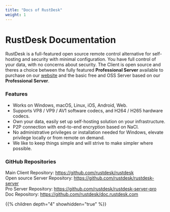 ```yaml
---
title: "Docs of RustDesk"
weight: 1
---
```


# RustDesk Documentation

RustDesk is a full-featured open source remote control alternative for self-hosting and security with minimal configuration. You have full control of your data, with no concerns about security. The Client is open source and theres a choice between the fully featured **Professional Server** available to purchase on our [website](https://rustdesk.com) and the basic free and OSS Server based on our **Professional Server**.

### Features
- Works on Windows, macOS, Linux, iOS, Android, Web.
- Supports VP8 / VP9 / AV1 software codecs, and H264 / H265 hardware codecs.
- Own your data, easily set up self-hosting solution on your infrastructure.
- P2P connection with end-to-end encryption based on NaCl.
- No administrative privileges or installation needed for Windows, elevate privilege locally or from remote on demand.
- We like to keep things simple and will strive to make simpler where possible.

### GitHub Repositories
Main Client Repository: https://github.com/rustdesk/rustdesk</br>
Open source Server Repository: https://github.com/rustdesk/rustdesk-server</br>
Pro Server Repository: https://github.com/rustdesk/rustdesk-server-pro</br>
Doc Repository: https://github.com/rustdesk/doc.rustdesk.com</br>

{{% children depth="4" showhidden="true" %}}
